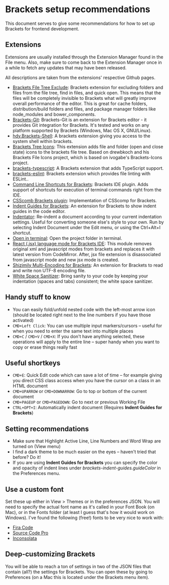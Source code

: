 # Brackets setup recommendations
This document serves to give some recommendations for how to set up Brackets for frontend development.

## Extensions
Extensions are usually installed through the Extension Manager found in the File menu. Also, make sure to come back to the Extension Manager once in a while to fetch any updates that may have been released.

All descriptions are taken from the extensions' respective Github pages.

- [Brackets File Tree Exclude](https://github.com/DimitrK/exclude-indexing-filetree): Brackets extension for excluding folders and files from the file tree, find in files, and quick open. This means that the files will be completely invisible to Brackets what will greatly improve overall performance of the editor. This is great for cache folders, distribution/build folders and files, and package manager folders like node_modules and bower_components.
- [Brackets-Git](https://github.com/zaggino/brackets-git): Brackets-Git is an extension for Brackets editor - it provides Git integration for Brackets. It's tested and works on any platform supported by Brackets (Windows, Mac OS X, GNU/Linux).
- [hdy.Brackets-Shell](https://github.com/johnhidey/hdy.brackets-shell/): A brackets extension giving you access to the system shell within brackets.
- [Brackets Tree Icons](https://github.com/mskocik/brackets-tree-icons): This extension adds file and folder (open and close state) icons to the brackets file tree. Based on drewbkoch and his Brackets File Icons project, which is based on ivogabe's Brackets-Icons project.
- [brackets-typescript](https://github.com/fdecampredon/brackets-typescript): A Brackets extension that adds TypeScript support.
- [brackets-eslint](https://github.com/zaggino/brackets-eslint): Brackets extension which provides file linting with ESLint..
- [Command Line Shortcuts for Brackets](https://github.com/antivanov/Brackets-Command-Line-Shortcuts): Brackets IDE plugin. Adds support of shortcuts for execution of terminal commands right from the IDE.
- [CSScomb Brackets plugin](https://github.com/hano/csscomb-brackets): Implementation of CSScomp for Brackets.
- [Indent Guides for Brackets](https://github.com/lkcampbell/brackets-indent-guides): An extension for Brackets to show indent guides in the code editor.
- [Indentator](https://github.com/ahuth/brackets-indentator): Re-indent a document according to your current indentation settings. Useful for converting someone else's style to your own. Run by selecting Indent Document under the Edit menu, or using the Ctrl+Alt+I shortcut.
- [Open in terminal](https://github.com/ranjandatta/brackets-open-in-linux-terminal): Open the project folder in terminal.
- [React (.jsx) language mode for Brackets IDE](https://github.com/apla/brackets-jsx): This module removes original xml and javascript modes from brackets and replaces it with latest version from CodeMirror. After, jsx file extension is disassociated from javascript mode and new jsx mode is created.
- [Shizimily Multi-Encoding for Brackets](https://github.com/Hiromi-Ayase/brackets-shizimily-multiencoding): An extension for Brackets to read and write non UTF-8 encoding file.
- [White Space Sanitizer](https://github.com/MiguelCastillo/Brackets-wsSanitizer): Bring sanity to your code by keeping your indentation (spaces and tabs) consistent; the white space sanitizer.

## Handy stuff to know
- You can easily fold/unfold nested code with the left-most arrow icon (should be located right next to the line numbers if you have those activated)
- `CMD+Left Click`: You can use multiple input markers/cursors – useful for when you need to enter the same text into multiple places
- `CMD+C` / `CMD+V` / `CMD+X`: If you don't have anything selected, these operations will apply to the entire line – super handy when you want to copy or erase things really fast

## Useful shortkeys
- `CMD+E`: Quick Edit code which can save a lot of time – for example giving you direct CSS class access when you have the cursor on a class in an HTML document
- `CMD+UPARROW` or `CMD+DOWNARROW`: Go to top or bottom of the current document
- `CMD+PAGEUP` or `CMD+PAGEDOWN`: Go to next or previous Working File
- `CTRL+OPT+I`: Automatically indent document (Requires **Indent Guides for Brackets**)

## Setting recommendations
- Make sure that Highlight Active Line, Line Numbers and Word Wrap are turned on (View menu)
- I find a dark theme to be much easier on the eyes – haven't tried that before? Do it!
- If you are using **Indent Guides for Brackets** you can specify the color and opacity of indent lines under *brackets-indent-guides.guideColor* in the Preferences menu.

## Use a custom font
Set these up either in View > Themes or in the preferences JSON. You will need to specify the actual font name as it's called in your Font Book (on Mac), or in the Fonts folder (at least I guess that's how it would work on Windows). I've found the following (free!) fonts to be very nice to work with:
- [Fira Code](https://github.com/tonsky/FiraCode)
- [Source Code Pro](https://fonts.google.com/specimen/Source+Code+Pro)
- [Inconsolata](https://fonts.google.com/specimen/Inconsolata)

## Deep-customizing Brackets
You will be able to reach a ton of settings in two of the JSON files that contain (all?) the settings for Brackets. You can open these by going to Preferences (on a Mac this is located under the Brackets menu item).
